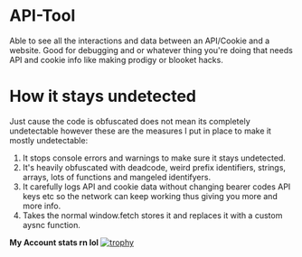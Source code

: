 # API-Tool
Able to see all the interactions and data between an API/Cookie and a website. Good for debugging and or whatever thing you're doing that needs API and cookie info like making prodigy or blooket hacks.

# How it stays undetected
Just cause the code is obfuscated does not mean its completely undetectable however these are the measures I put in place to make it mostly undetectable:

1. It stops console errors and warnings to make sure it stays undetected. 
2. It's heavily obfuscated with deadcode, weird prefix identifiers, strings, arrays, lots of functions and mangeled identifyers.
3. It carefully logs API and cookie data without changing bearer codes API keys etc so the network can keep working thus giving you more and more info.
4. Takes the normal window.fetch stores it and replaces it with a custom aysnc function.

**My Account stats rn lol**
[![trophy](https://github-profile-trophy.vercel.app/?username=Lechevalier999)](https://github.com/ryo-ma/github-profile-trophy)

